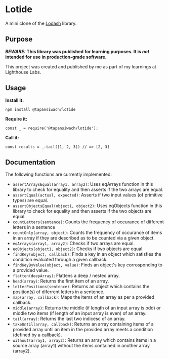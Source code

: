 # Lotide

A mini clone of the [Lodash](https://lodash.com) library.

## Purpose

**_BEWARE:_ This library was published for learning purposes. It is _not_ intended for use in production-grade software.**

This project was created and published by me as part of my learnings at Lighthouse Labs. 

## Usage

**Install it:**

`npm install @tapansiwach/lotide`

**Require it:**

`const _ = require('@tapansiwach/lotide');`

**Call it:**

`const results = _.tail([1, 2, 3]) // => [2, 3]`

## Documentation

The following functions are currently implemented:

* `assertArraysEqual(array1, array2)`: Uses eqArrays function in this library to check for equality and then asserts if the two arrays are equal. 
* `assertEqual(actual, expected)`: Asserts if two input values (of primitive types) are equal.
* `assertObjectsEqual(object1, object2)`: Uses eqObjects function in this library to check for equality and then asserts if the two objects are equal. 
* `countLetters(sentence)`: Counts the frequency of occurance of different letters in a sentence
* `countOnly(array, object)`: Counts the frequency of occurance of items in an array if they are described as to be counted via a given object.
* `eqArrays(array1, array2)`: Checks if two arrays are equal.
* `eqObjects(object1, object2)`: Checks if two objects are equal.
* `findKey(object, callback)`: Finds a key in an object which satisfies the condition evaluated through a given callback.
* `findKeyByValue(object, value)`: Finds an object's key corrosponding to a provided value.
* `flatten(deepArray)`: Flattens a deep / nested array.
* `head(array)`: Returns the first item of an array.
* `letterPositions(sentence)`: Returns an object which contains the position(s) of diferrent letters in a sentence.
* `map(array, callback)`: Maps the items of an array as per a provided callback.
* `middle(array)`: Returns the middle (if length of an input array is odd) or middle two items (if length of an input array is even) of an array.
* `tail(array)`: Returns the last two indicesc of an array.
* `takeUntil(array, callback)`: Returns an array containing items of a provided array until an item in the provided array meets a condition (defined by a callback).
* `without(array1, array2)`: Returns an array which contains items in a source array (array1) without the items contained in another array (array2).